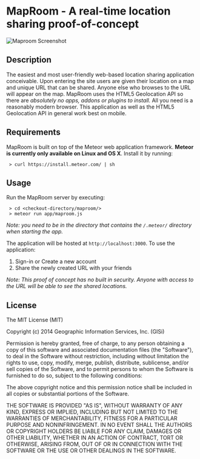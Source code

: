 # MapRoom - A real-time location sharing proof-of-concept 

![Maproom Screenshot](browse/Maproom.png?at=decf288249657fe2671ca29e93917fb6b71d99f9&raw)

## Description

The easiest and most user-friendly web-based location sharing application conceivable.  Upon entering the site users are given their location on a map and unique URL that can be shared.  Anyone else who browses to the URL will appear on the map.  MapRoom uses the HTML5 Geolocation API so there are *absolutely no apps, addons or plugins to install.*  All you need is a reasonably modern browser.  This application as well as the HTML5 Geolocation API in general work best on mobile.
## Requirements

MapRoom is built on top of the Meteor web application framework. **Meteor is currently only available on Linux and OS X**. Install it by running:

     > curl https://install.meteor.com/ | sh

## Usage

Run the MapRoom server by executing: 

     > cd <checkout-directory/maproom/>
     > meteor run app/maproom.js

*Note: you need to be in the directory that contains the `/.meteor/` directory when starting the app.*

The application will be hosted at `http://localhost:3000`. To use the application:

1. Sign-in or Create a new account
2. Share the newly created URL with your friends

*Note: This proof of concept has no built in security. Anyone with access to the URL will be able to see the shared locations.*

## License

The MIT License (MIT)

Copyright (c) 2014 Geographic Information Services, Inc. (GISi)

Permission is hereby granted, free of charge, to any person obtaining a copy
of this software and associated documentation files (the "Software"), to deal
in the Software without restriction, including without limitation the rights
to use, copy, modify, merge, publish, distribute, sublicense, and/or sell
copies of the Software, and to permit persons to whom the Software is
furnished to do so, subject to the following conditions:

The above copyright notice and this permission notice shall be included in all
copies or substantial portions of the Software.

THE SOFTWARE IS PROVIDED "AS IS", WITHOUT WARRANTY OF ANY KIND, EXPRESS OR
IMPLIED, INCLUDING BUT NOT LIMITED TO THE WARRANTIES OF MERCHANTABILITY,
FITNESS FOR A PARTICULAR PURPOSE AND NONINFRINGEMENT. IN NO EVENT SHALL THE
AUTHORS OR COPYRIGHT HOLDERS BE LIABLE FOR ANY CLAIM, DAMAGES OR OTHER
LIABILITY, WHETHER IN AN ACTION OF CONTRACT, TORT OR OTHERWISE, ARISING FROM,
OUT OF OR IN CONNECTION WITH THE SOFTWARE OR THE USE OR OTHER DEALINGS IN THE
SOFTWARE.